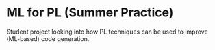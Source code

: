 # ML for PL (Summer Practice)

Student project looking into how PL techniques can be used
to improve (ML-based) code generation.

